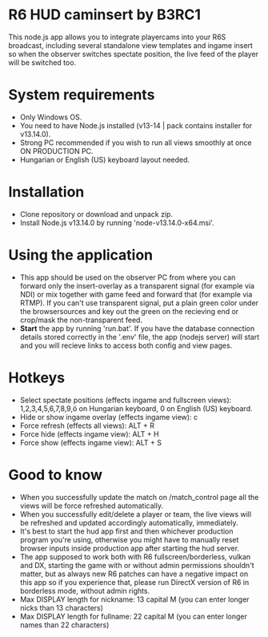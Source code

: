 # R6 HUD caminsert by B3RC1
This node.js app allows you to integrate playercams into your R6S broadcast, including several standalone view templates and ingame insert so when the observer switches spectate position, the live feed of the player will be switched too.

# System requirements
- Only Windows OS.
- You need to have Node.js installed (v13-14 | pack contains installer for v13.14.0).
- Strong PC recommended if you wish to run all views smoothly at once ON PRODUCTION PC.
- Hungarian or English (US) keyboard layout needed.

# Installation
- Clone repository or download and unpack zip.
- Install Node.js v13.14.0 by running 'node-v13.14.0-x64.msi'.

# Using the application
- This app should be used on the observer PC from where you can forward only the insert-overlay as a transparent signal (for example via NDI) or mix together with game feed and forward that (for example via RTMP). If you can't use transparent signal, put a plain green color under the browsersources and key out the green on the recieving end or crop/mask the non-transparent feed.
- __Start__ the app by running 'run.bat'. If you have the database connection details stored correctly in the '.env' file, the app (nodejs server) will start and you will recieve links to access both config and view pages.

# Hotkeys
- Select spectate positions (effects ingame and fullscreen views): 1,2,3,4,5,6,7,8,9,ö on Hungarian keyboard, 0 on English (US) keyboard.
- Hide or show ingame overlay (effects ingame view): c
- Force refresh (effects all views): ALT + R
- Force hide (effects ingame view): ALT + H
- Force show (effects ingame view): ALT + S

# Good to know
- When you successfully update the match on /match_control page all the views will be force refreshed automatically.
- When you successfully edit/delete a player or team, the live views will be refreshed and updated accordingly automatically, immediately.
- It's best to start the hud app first and then whichever production program you're using, otherwise you might have to manually reset browser inputs inside production app after starting the hud server.
- The app supposed to work both with R6 fullscreen/borderless, vulkan and DX, starting the game with or without admin permissions shouldn't matter, but as always new R6 patches can have a negative impact on this app so if you experience that, please run DirectX version of R6 in borderless mode, without admin rights.
- Max DISPLAY length for nickname: 13 capital M (you can enter longer nicks than 13 characters)
- Max DISPLAY length for fullname: 22 capital M (you can enter longer names than 22 characters)
